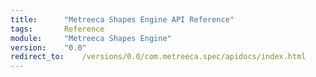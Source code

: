 ```yaml
---
title:		"Metreeca Shapes Engine API Reference"
tags:       Reference
module:     "Metreeca Shapes Engine"
version:    "0.0"
redirect_to:    /versions/0.0/com.metreeca.spec/apidocs/index.html
---
```




